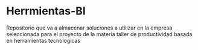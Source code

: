 # Herrmientas-BI
Repositorio que va a almacenar soluciones a utilizar en la empresa seleccionada para el proyecto de la materia taller de productividad basada en herramientas tecnologicas
